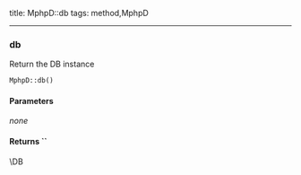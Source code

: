 title: MphpD::db
tags: method,MphpD

---

<div class="method">
<h3 class="method-name">db</h3>
<p>Return the DB instance<br></p>

```php
MphpD::db()
```

#### Parameters

*none*


#### Returns ``

\DB


</div>